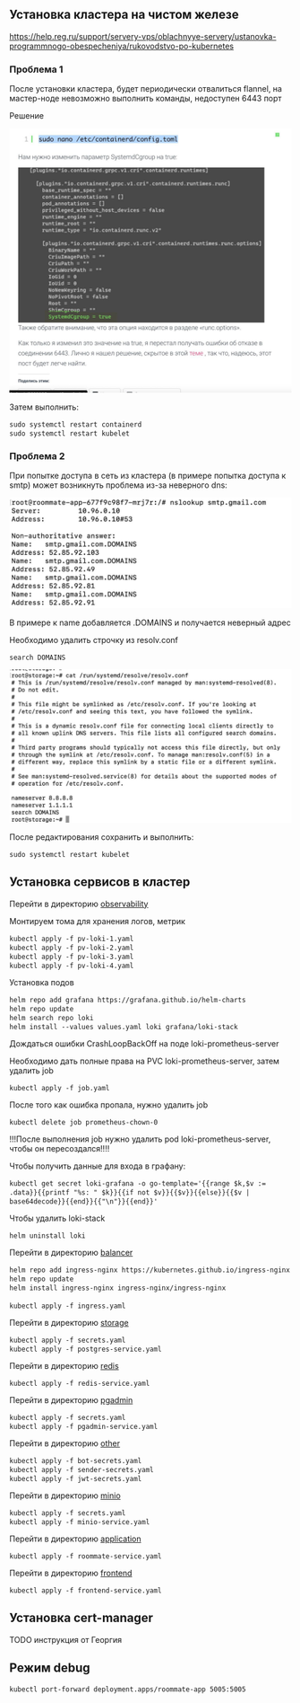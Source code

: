 ## Установка кластера на чистом железе

https://help.reg.ru/support/servery-vps/oblachnyye-servery/ustanovka-programmnogo-obespecheniya/rukovodstvo-po-kubernetes

### Проблема 1

После установки кластера, будет периодически отвалиться flannel, 
на мастер-ноде невозможно выполнить команды, недоступен 6443 порт

Решение

![img.png](readme-png/img-1.png)

Затем выполнить:

```
sudo systemctl restart containerd
sudo systemctl restart kubelet
```

### Проблема 2

При попытке доступа в сеть из кластера (в примере попытка доступа к smtp) может возникнуть проблема из-за неверного dns:

![img.png](readme-png/img-2.png)

В примере к name добавляется .DOMAINS и получается неверный адрес

Необходимо удалить строчку из resolv.conf

```
search DOMAINS
```

![img.png](readme-png/img-3.png)

После редактирования сохранить и выполнить:

```
sudo systemctl restart kubelet
```

## Установка сервисов в кластер

Перейти в директорию [observability](observability)

Монтируем тома для хранения логов, метрик

```
kubectl apply -f pv-loki-1.yaml
kubectl apply -f pv-loki-2.yaml
kubectl apply -f pv-loki-3.yaml
kubectl apply -f pv-loki-4.yaml
```

Установка подов

```
helm repo add grafana https://grafana.github.io/helm-charts
helm repo update
helm search repo loki
helm install --values values.yaml loki grafana/loki-stack
```

Дождаться ошибки CrashLoopBackOff на поде loki-prometheus-server

Необходимо дать полные права на PVC loki-prometheus-server, затем удалить job

```
kubectl apply -f job.yaml
```

После того как ошибка пропала, нужно удалить job

```
kubectl delete job prometheus-chown-0
```

!!!После выполнения job нужно удалить pod loki-prometheus-server, чтобы он пересоздался!!!!

Чтобы получить данные для входа в графану:

```
kubectl get secret loki-grafana -o go-template='{{range $k,$v := .data}}{{printf "%s: " $k}}{{if not $v}}{{$v}}{{else}}{{$v | base64decode}}{{end}}{{"\n"}}{{end}}'
```

Чтобы удалить loki-stack

```
helm uninstall loki
```

Перейти в директорию [balancer](balancer)

```
helm repo add ingress-nginx https://kubernetes.github.io/ingress-nginx
helm repo update
helm install ingress-nginx ingress-nginx/ingress-nginx

kubectl apply -f ingress.yaml
```

Перейти в директорию [storage](storage)

```
kubectl apply -f secrets.yaml
kubectl apply -f postgres-service.yaml
```

Перейти в директорию [redis](redis)

```
kubectl apply -f redis-service.yaml
```

Перейти в директорию [pgadmin](pgadmin)

```
kubectl apply -f secrets.yaml
kubectl apply -f pgadmin-service.yaml
```

Перейти в директорию [other](other)

```
kubectl apply -f bot-secrets.yaml
kubectl apply -f sender-secrets.yaml
kubectl apply -f jwt-secrets.yaml
```

Перейти в директорию [minio](minio)

```
kubectl apply -f secrets.yaml
kubectl apply -f minio-service.yaml
```

Перейти в директорию [application](application)

```
kubectl apply -f roommate-service.yaml
```

Перейти в директорию [frontend](frontend)

```
kubectl apply -f frontend-service.yaml
```

## Установка cert-manager

TODO инструкция от Георгия


## Режим debug

```
kubectl port-forward deployment.apps/roommate-app 5005:5005
```